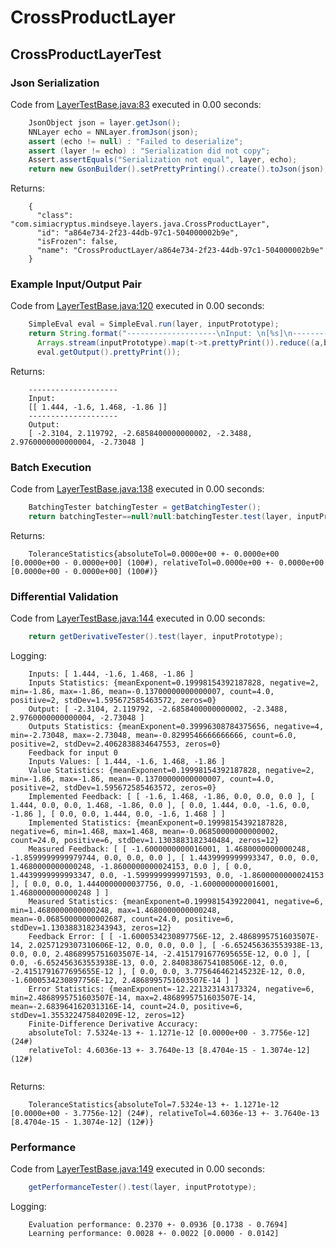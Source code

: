 # CrossProductLayer
## CrossProductLayerTest
### Json Serialization
Code from [LayerTestBase.java:83](../../../../../../../src/test/java/com/simiacryptus/mindseye/layers/LayerTestBase.java#L83) executed in 0.00 seconds: 
```java
    JsonObject json = layer.getJson();
    NNLayer echo = NNLayer.fromJson(json);
    assert (echo != null) : "Failed to deserialize";
    assert (layer != echo) : "Serialization did not copy";
    Assert.assertEquals("Serialization not equal", layer, echo);
    return new GsonBuilder().setPrettyPrinting().create().toJson(json);
```

Returns: 

```
    {
      "class": "com.simiacryptus.mindseye.layers.java.CrossProductLayer",
      "id": "a864e734-2f23-44db-97c1-504000002b9e",
      "isFrozen": false,
      "name": "CrossProductLayer/a864e734-2f23-44db-97c1-504000002b9e"
    }
```



### Example Input/Output Pair
Code from [LayerTestBase.java:120](../../../../../../../src/test/java/com/simiacryptus/mindseye/layers/LayerTestBase.java#L120) executed in 0.00 seconds: 
```java
    SimpleEval eval = SimpleEval.run(layer, inputPrototype);
    return String.format("--------------------\nInput: \n[%s]\n--------------------\nOutput: \n%s",
      Arrays.stream(inputPrototype).map(t->t.prettyPrint()).reduce((a,b)->a+",\n"+b).get(),
      eval.getOutput().prettyPrint());
```

Returns: 

```
    --------------------
    Input: 
    [[ 1.444, -1.6, 1.468, -1.86 ]]
    --------------------
    Output: 
    [ -2.3104, 2.119792, -2.6858400000000002, -2.3488, 2.9760000000000004, -2.73048 ]
```



### Batch Execution
Code from [LayerTestBase.java:138](../../../../../../../src/test/java/com/simiacryptus/mindseye/layers/LayerTestBase.java#L138) executed in 0.00 seconds: 
```java
    BatchingTester batchingTester = getBatchingTester();
    return batchingTester==null?null:batchingTester.test(layer, inputPrototype);
```

Returns: 

```
    ToleranceStatistics{absoluteTol=0.0000e+00 +- 0.0000e+00 [0.0000e+00 - 0.0000e+00] (100#), relativeTol=0.0000e+00 +- 0.0000e+00 [0.0000e+00 - 0.0000e+00] (100#)}
```



### Differential Validation
Code from [LayerTestBase.java:144](../../../../../../../src/test/java/com/simiacryptus/mindseye/layers/LayerTestBase.java#L144) executed in 0.00 seconds: 
```java
    return getDerivativeTester().test(layer, inputPrototype);
```
Logging: 
```
    Inputs: [ 1.444, -1.6, 1.468, -1.86 ]
    Inputs Statistics: {meanExponent=0.19998154392187828, negative=2, min=-1.86, max=-1.86, mean=-0.13700000000000007, count=4.0, positive=2, stdDev=1.595672585463572, zeros=0}
    Output: [ -2.3104, 2.119792, -2.6858400000000002, -2.3488, 2.9760000000000004, -2.73048 ]
    Outputs Statistics: {meanExponent=0.39996308784375656, negative=4, min=-2.73048, max=-2.73048, mean=-0.8299546666666666, count=6.0, positive=2, stdDev=2.4062838834647553, zeros=0}
    Feedback for input 0
    Inputs Values: [ 1.444, -1.6, 1.468, -1.86 ]
    Value Statistics: {meanExponent=0.19998154392187828, negative=2, min=-1.86, max=-1.86, mean=-0.13700000000000007, count=4.0, positive=2, stdDev=1.595672585463572, zeros=0}
    Implemented Feedback: [ [ -1.6, 1.468, -1.86, 0.0, 0.0, 0.0 ], [ 1.444, 0.0, 0.0, 1.468, -1.86, 0.0 ], [ 0.0, 1.444, 0.0, -1.6, 0.0, -1.86 ], [ 0.0, 0.0, 1.444, 0.0, -1.6, 1.468 ] ]
    Implemented Statistics: {meanExponent=0.19998154392187828, negative=6, min=1.468, max=1.468, mean=-0.06850000000000002, count=24.0, positive=6, stdDev=1.1303883182340484, zeros=12}
    Measured Feedback: [ [ -1.6000000000016001, 1.4680000000000248, -1.8599999999979744, 0.0, 0.0, 0.0 ], [ 1.4439999999993347, 0.0, 0.0, 1.4680000000000248, -1.8600000000024153, 0.0 ], [ 0.0, 1.4439999999993347, 0.0, -1.5999999999971593, 0.0, -1.8600000000024153 ], [ 0.0, 0.0, 1.4440000000037756, 0.0, -1.6000000000016001, 1.4680000000000248 ] ]
    Measured Statistics: {meanExponent=0.1999815439220041, negative=6, min=1.4680000000000248, max=1.4680000000000248, mean=-0.06850000000002687, count=24.0, positive=6, stdDev=1.1303883182343943, zeros=12}
    Feedback Error: [ [ -1.6000534230897756E-12, 2.4868995751603507E-14, 2.0257129307310606E-12, 0.0, 0.0, 0.0 ], [ -6.652456363553938E-13, 0.0, 0.0, 2.4868995751603507E-14, -2.4151791677695655E-12, 0.0 ], [ 0.0, -6.652456363553938E-13, 0.0, 2.8408386754108506E-12, 0.0, -2.4151791677695655E-12 ], [ 0.0, 0.0, 3.775646462145232E-12, 0.0, -1.6000534230897756E-12, 2.4868995751603507E-14 ] ]
    Error Statistics: {meanExponent=-12.221323143173324, negative=6, min=2.4868995751603507E-14, max=2.4868995751603507E-14, mean=-2.683964162031316E-14, count=24.0, positive=6, stdDev=1.355322475840209E-12, zeros=12}
    Finite-Difference Derivative Accuracy:
    absoluteTol: 7.5324e-13 +- 1.1271e-12 [0.0000e+00 - 3.7756e-12] (24#)
    relativeTol: 4.6036e-13 +- 3.7640e-13 [8.4704e-15 - 1.3074e-12] (12#)
    
```

Returns: 

```
    ToleranceStatistics{absoluteTol=7.5324e-13 +- 1.1271e-12 [0.0000e+00 - 3.7756e-12] (24#), relativeTol=4.6036e-13 +- 3.7640e-13 [8.4704e-15 - 1.3074e-12] (12#)}
```



### Performance
Code from [LayerTestBase.java:149](../../../../../../../src/test/java/com/simiacryptus/mindseye/layers/LayerTestBase.java#L149) executed in 0.00 seconds: 
```java
    getPerformanceTester().test(layer, inputPrototype);
```
Logging: 
```
    Evaluation performance: 0.2370 +- 0.0936 [0.1738 - 0.7694]
    Learning performance: 0.0028 +- 0.0022 [0.0000 - 0.0142]
    
```

